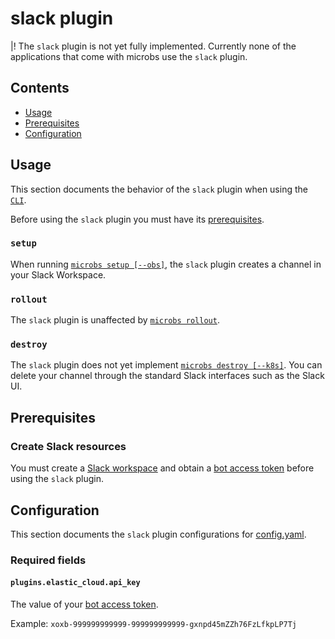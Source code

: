 # slack plugin

|! The `slack` plugin is not yet fully implemented. Currently none of the applications that come with microbs use the `slack` plugin.


## Contents

* [Usage](#usage)
* [Prerequisites](#prerequisites)
* [Configuration](#configuration)


## [](usage)Usage

This section documents the behavior of the `slack` plugin when using
the [`CLI`](/docs/usage/cli).

Before using the `slack` plugin you must have its [prerequisites](#prerequisites).


### `setup`

When running [`microbs setup [--obs]`](/docs/usage/cli/#setup), the
`slack` plugin creates a channel in your Slack Workspace.

### `rollout`

The `slack` plugin is unaffected by [`microbs rollout`](/docs/usage/cli#rollout).

### `destroy`

The `slack` plugin does not yet implement [`microbs destroy [--k8s]`](/docs/usage/cli/#destroy).
You can delete your channel through the standard Slack interfaces such as the
Slack UI.


## [](prerequisites)Prerequisites


### Create Slack resources

You must create a [Slack workspace](https://slack.com/get-started#/create)
and obtain a [bot access token](https://api.slack.com/authentication/token-types#bot)
before using the `slack` plugin.


## [](configuration)Configuration

This section documents the `slack` plugin configurations for [config.yaml](/docs/usage/configuration).

### Required fields

#### [](plugins.slack.bot_user_oauth_access_token)`plugins.elastic_cloud.api_key`

The value of your [bot access token](https://api.slack.com/authentication/token-types#bot).

Example: `xoxb-999999999999-999999999999-gxnpd45mZZh76FzLfkpLP7Tj`
